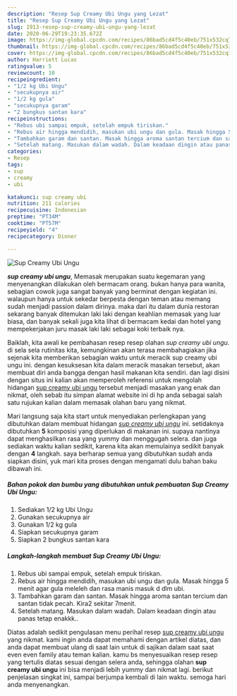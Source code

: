 ```yaml
---
description: "Resep Sup Creamy Ubi Ungu yang Lezat"
title: "Resep Sup Creamy Ubi Ungu yang Lezat"
slug: 1913-resep-sup-creamy-ubi-ungu-yang-lezat
date: 2020-06-29T19:23:35.672Z
image: https://img-global.cpcdn.com/recipes/86bad5cd4f5c40eb/751x532cq70/sup-creamy-ubi-ungu-foto-resep-utama.jpg
thumbnail: https://img-global.cpcdn.com/recipes/86bad5cd4f5c40eb/751x532cq70/sup-creamy-ubi-ungu-foto-resep-utama.jpg
cover: https://img-global.cpcdn.com/recipes/86bad5cd4f5c40eb/751x532cq70/sup-creamy-ubi-ungu-foto-resep-utama.jpg
author: Harriett Lucas
ratingvalue: 5
reviewcount: 10
recipeingredient:
- "1/2 kg Ubi Ungu"
- "secukupnya air"
- "1/2 kg gula"
- "secukupnya garam"
- "2 bungkus santan kara"
recipeinstructions:
- "Rebus ubi sampai empuk, setelah empuk tiriskan."
- "Rebus air hingga mendidih, masukan ubi ungu dan gula. Masak hingga 5 menit agar gula meleleh dan rasa manis masuk d dlm ubi."
- "Tambahkan garam dan santan. Masak hingga aroma santan tercium dan santan tidak pecah. Kira2 sekitar 7menit."
- "Setelah matang. Masukan dalam wadah. Dalam keadaan dingin atau panas tetap enakkk.."
categories:
- Resep
tags:
- sup
- creamy
- ubi

katakunci: sup creamy ubi 
nutrition: 211 calories
recipecuisine: Indonesian
preptime: "PT34M"
cooktime: "PT57M"
recipeyield: "4"
recipecategory: Dinner

---
```



![Sup Creamy Ubi Ungu](https://img-global.cpcdn.com/recipes/86bad5cd4f5c40eb/751x532cq70/sup-creamy-ubi-ungu-foto-resep-utama.jpg)

<b><i>sup creamy ubi ungu</i></b>, Memasak merupakan suatu kegemaran yang menyenangkan dilakukan oleh bermacam orang. bukan hanya para wanita, sebagian cowok juga sangat banyak yang berminat dengan kegiatan ini. walaupun hanya untuk sekedar berpesta dengan teman atau memang sudah menjadi passion dalam dirinya. maka dari itu dalam dunia restoran sekarang banyak ditemukan laki laki dengan keahlian memasak yang luar biasa, dan banyak sekali juga kita lihat di bermacam kedai dan hotel yang mempekerjakan juru masak laki laki sebagai koki terbaik nya.

Baiklah, kita awali ke pembahasan resep resep olahan <i>sup creamy ubi ungu</i>. di sela sela rutinitas kita, kemungkinan akan terasa membahagiakan jika sejenak kita memberikan sebagian waktu untuk meracik sup creamy ubi ungu ini. dengan kesuksesan kita dalam meracik masakan tersebut, akan membuat diri anda bangga dengan hasil makanan kita sendiri. dan lagi disini dengan situs ini kalian akan memperoleh referensi untuk mengolah hidangan <u>sup creamy ubi ungu</u> tersebut menjadi masakan yang enak dan nikmat, oleh sebab itu simpan alamat website ini di hp anda sebagai salah satu rujukan kalian dalam memasak olahan baru yang nikmat.




Mari langsung saja kita start untuk menyediakan perlengkapan yang dibutuhkan dalam membuat hidangan <u><i>sup creamy ubi ungu</i></u> ini. setidaknya dibutuhkan <b>5</b> komposisi yang diperlukan di makanan ini. supaya nantinya dapat menghasilkan rasa yang yummy dan menggugah selera. dan juga sediakan waktu kalian sedikit, karena kita akan memulainya sedikit banyak dengan <b>4</b> langkah. saya berharap semua yang dibutuhkan sudah anda siapkan disini, yuk mari kita proses dengan mengamati dulu bahan baku dibawah ini.

<!--inarticleads1-->

##### Bahan pokok dan bumbu yang dibutuhkan untuk pembuatan Sup Creamy Ubi Ungu:

1. Sediakan 1/2 kg Ubi Ungu
1. Gunakan secukupnya air
1. Gunakan 1/2 kg gula
1. Siapkan secukupnya garam
1. Siapkan 2 bungkus santan kara




<!--inarticleads2-->

##### Langkah-langkah membuat Sup Creamy Ubi Ungu:

1. Rebus ubi sampai empuk, setelah empuk tiriskan.
1. Rebus air hingga mendidih, masukan ubi ungu dan gula. Masak hingga 5 menit agar gula meleleh dan rasa manis masuk d dlm ubi.
1. Tambahkan garam dan santan. Masak hingga aroma santan tercium dan santan tidak pecah. Kira2 sekitar 7menit.
1. Setelah matang. Masukan dalam wadah. Dalam keadaan dingin atau panas tetap enakkk..




Diatas adalah sedikit pengulasan menu perihal resep <u>sup creamy ubi ungu</u> yang nikmat. kami ingin anda dapat memahami dengan artikel diatas, dan anda dapat membuat ulang di saat lain untuk di sajikan dalam saat saat even even family atau teman kalian. kamu bs menyesuaikan resep resep yang tertulis diatas sesuai dengan selera anda, sehingga olahan <b>sup creamy ubi ungu</b> ini bisa menjadi lebih yummy dan nikmat lagi. berikut penjelasan singkat ini, sampai berjumpa kembali di lain waktu. semoga hari anda menyenangkan.

